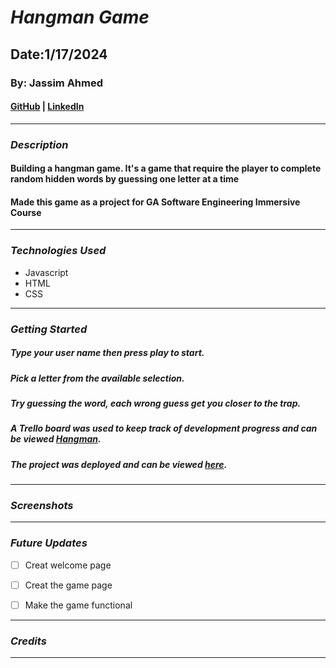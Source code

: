 # **_Hangman Game_**

## Date:1/17/2024

### By: Jassim Ahmed

#### [GitHub](https://github.com/9Jassim) | [LinkedIn](https://www.linkedin.com/in/jassim-mohammed-4ab7b7210/)

---

### **_Description_**

#### Building a hangman game. It's a game that require the player to complete random hidden words by guessing one letter at a time
#### Made this game as a project for GA Software Engineering Immersive Course

---

### **_Technologies Used_**

- Javascript
- HTML
- CSS

---

### **_Getting Started_**

##### Type your user name then press play to start.
##### Pick a letter from the available selection.
##### Try guessing the word, each wrong guess get you closer to the trap.

##### A Trello board was used to keep track of development progress and can be viewed [Hangman](https://trello.com/invite/b/WMz7BGI0/ATTI589ddc558cf2c1d8897e2482088daa8e4F37831F/hangman).

##### The project was deployed and can be viewed [here](URL).

---

### **_Screenshots_**



---

### **_Future Updates_**

- [ ] Creat welcome page
- [ ] Creat the game page
- [ ] Make the game functional


---

### **_Credits_**


---
